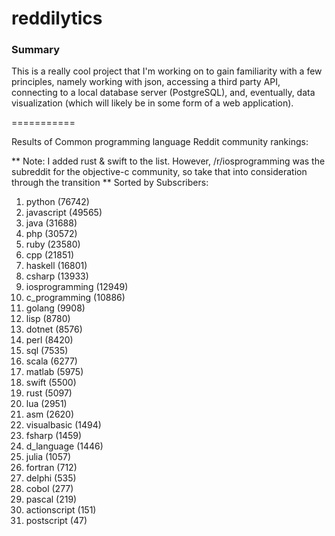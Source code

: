 reddilytics
===========

### Summary

This is a really cool project that I'm working on to gain familiarity with a few principles, namely working with json,
accessing a third party API, connecting to a local database server (PostgreSQL), and, eventually, data visualization (which will likely be in some form of a web application). 

===========


Results of Common programming language Reddit community rankings: 


** Note: I added rust & swift to the list.  However, /r/iosprogramming was the subreddit for the objective-c community, so take that into consideration through the transition **
Sorted by Subscribers: 

1. python (76742)
2. javascript (49565)
3. java (31688)
4. php (30572)
5. ruby (23580)
6. cpp (21851)
7. haskell (16801)
8. csharp (13933)
9. iosprogramming (12949)
10. c_programming (10886)
11. golang (9908)
12. lisp (8780)
13. dotnet (8576)
14. perl (8420)
15. sql (7535)
16. scala (6277)
17. matlab (5975)
18. swift (5500)
19. rust (5097)
20. lua (2951)
21. asm (2620)
22. visualbasic (1494)
23. fsharp (1459)
24. d_language (1446)
25. julia (1057)
26. fortran (712)
27. delphi (535)
28. cobol (277)
29. pascal (219)
30. actionscript (151)
31. postscript (47)
